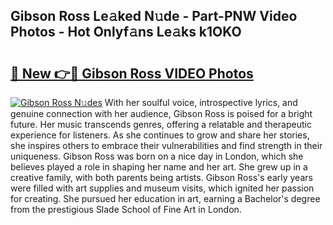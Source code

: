 ## Gibson Ross Le𝚊ked N𝚞de - Part-PNW Video Photos - Hot Onlyf𝚊ns Le𝚊ks k1OKO

# <h2><a href="http://ab24666.deff.icu/?id=Gibson+Ross">🔗 New 👉🔴 Gibson Ross VIDEO Photos</a></h2>

[![Gibson Ross N𝚞des](https://i.imgur.com/rIISA9y.gif)](http://ab24666.deff.icu/?id=Gibson+Ross)
With her soulful voice, introspective lyrics, and genuine connection with her audience, Gibson Ross is poised for a bright future. Her music transcends genres, offering a relatable and therapeutic experience for listeners. As she continues to grow and share her stories, she inspires others to embrace their vulnerabilities and find strength in their uniqueness. Gibson Ross was born on a nice day in London, which she believes played a role in shaping her name and her art. She grew up in a creative family, with both parents being artists. Gibson Ross's early years were filled with art supplies and museum visits, which ignited her passion for creating. She pursued her education in art, earning a Bachelor's degree from the prestigious Slade School of Fine Art in London.
